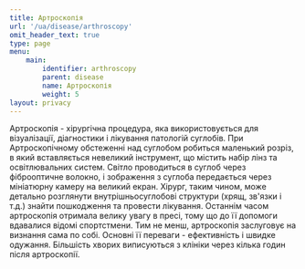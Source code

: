 ```yaml
---
title: Артроскопія
url: '/ua/disease/arthroscopy'
omit_header_text: true
type: page
menu:
    main:
        identifier: arthroscopy
        parent: disease
        name: Артроскопія
        weight: 5
layout: privacy
---
```


Артроскопія - хірургічна процедура, яка використовується для візуалізації, діагностики і лікування патологій суглобів. 
При Артроскопічному обстеженні над суглобом робиться маленький розріз, в який вставляється невеликий інструмент, що 
містить набір лінз та освітлювальних систем. Світло проводиться в суглоб через фіброоптичне волокно, і зображення з 
суглоба передається через мініатюрну камеру на великий екран. Хірург, таким чином, може детально розглянути 
внутрішньосуглобові структури (хрящ, зв'язки і т.д.) знайти пошкодження та провести лікування. Останнім часом 
артроскопія отримала велику увагу в пресі, тому що до її допомоги вдавалися відомі спортстмени. Тим не менш, артроскопія 
заслуговує на визнання сама по собі. Основні її переваги - ефективність і швидке одужання. Більшість хворих виписуються 
з клініки через кілька годин після артроскопії.